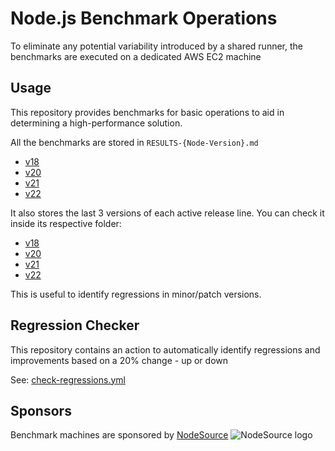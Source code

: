 # Node.js Benchmark Operations

To eliminate any potential variability introduced by a shared runner,
the benchmarks are executed on a dedicated AWS EC2 machine

## Usage

This repository provides benchmarks for basic operations to aid in determining a high-performance solution.

All the benchmarks are stored in `RESULTS-{Node-Version}.md`

- [v18](./RESULTS-v18.md)
- [v20](./RESULTS-v20.md)
- [v21](./RESULTS-v21.md)
- [v22](./RESULTS-v22.md)

It also stores the last 3 versions of each active release line. You can check it inside its respective folder:

- [v18](./v18)
- [v20](./v20)
- [v21](./v21)
- [v22](./v22)

This is useful to identify regressions in minor/patch versions.

## Regression Checker

This repository contains an action to automatically identify regressions and improvements based on a 20% change - up or down

See: [check-regressions.yml](https://github.com/RafaelGSS/nodejs-bench-operations/actions/workflows/check_regressions.yml)

## Sponsors

Benchmark machines are sponsored by [NodeSource](https://nodesource.com/)
![NodeSource logo](https://github.com/RafaelGSS/nodejs-bench-operations/assets/55195249/9580c302-6f96-4d25-8d67-8a6c6d703bbf)
